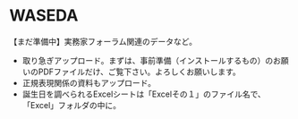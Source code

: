 # WASEDA
【まだ準備中】実務家フォーラム関連のデータなど。  
- 取り急ぎアップロード。まずは、事前準備（インストールするもの）のお願いのPDFファイルだけ、ご覧下さい。よろしくお願いします。  
- 正規表現関係の資料もアップロード。  
- 誕生日を調べられるExcelシートは「Excelその１」のファイル名で、「Excel」フォルダの中に。  
